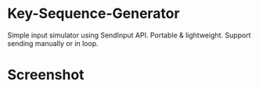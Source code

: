 # Key-Sequence-Generator
Simple input simulator using SendInput API. Portable &amp; lightweight. Support sending manually or in loop.

# Screenshot
<img src="http://i.imgur.com/CqnEoMy.png" alt=""/>

